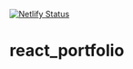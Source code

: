 [![Netlify Status](https://api.netlify.com/api/v1/badges/c806a845-8947-4c78-9746-c13f83fd05c6/deploy-status)](https://app.netlify.com/sites/pg-portfolio/deploys)
# react_portfolio
